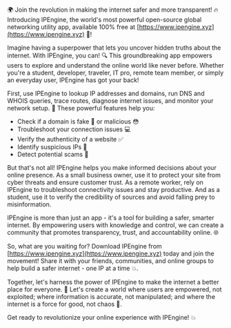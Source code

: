 🌍 Join the revolution in making the internet safer and more transparent! 🔥 Introducing IPEngine, the world's most powerful open-source global networking utility app, available 100% free at [https://www.ipengine.xyz](https://www.ipengine.xyz) 📡!

Imagine having a superpower that lets you uncover hidden truths about the internet. With IPEngine, you can! 🔍 This groundbreaking app empowers users to explore and understand the online world like never before. Whether you're a student, developer, traveler, IT pro, remote team member, or simply an everyday user, IPEngine has got your back!

First, use IPEngine to lookup IP addresses and domains, run DNS and WHOIS queries, trace routes, diagnose internet issues, and monitor your network setup. 🔧 These powerful features help you:

* Check if a domain is fake 🚫 or malicious 😳
* Troubleshoot your connection issues 💻
* Verify the authenticity of a website ✅
* Identify suspicious IPs 👀
* Detect potential scams 🚨

But that's not all! IPEngine helps you make informed decisions about your online presence. As a small business owner, use it to protect your site from cyber threats and ensure customer trust. As a remote worker, rely on IPEngine to troubleshoot connectivity issues and stay productive. And as a student, use it to verify the credibility of sources and avoid falling prey to misinformation.

IPEngine is more than just an app - it's a tool for building a safer, smarter internet. By empowering users with knowledge and control, we can create a community that promotes transparency, trust, and accountability online. 🌐

So, what are you waiting for? Download IPEngine from [https://www.ipengine.xyz](https://www.ipengine.xyz) today and join the movement! Share it with your friends, communities, and online groups to help build a safer internet - one IP at a time 💥.

Together, let's harness the power of IPEngine to make the internet a better place for everyone. 🌈 Let's create a world where users are empowered, not exploited; where information is accurate, not manipulated; and where the internet is a force for good, not chaos 🔮.

Get ready to revolutionize your online experience with IPEngine! 💥